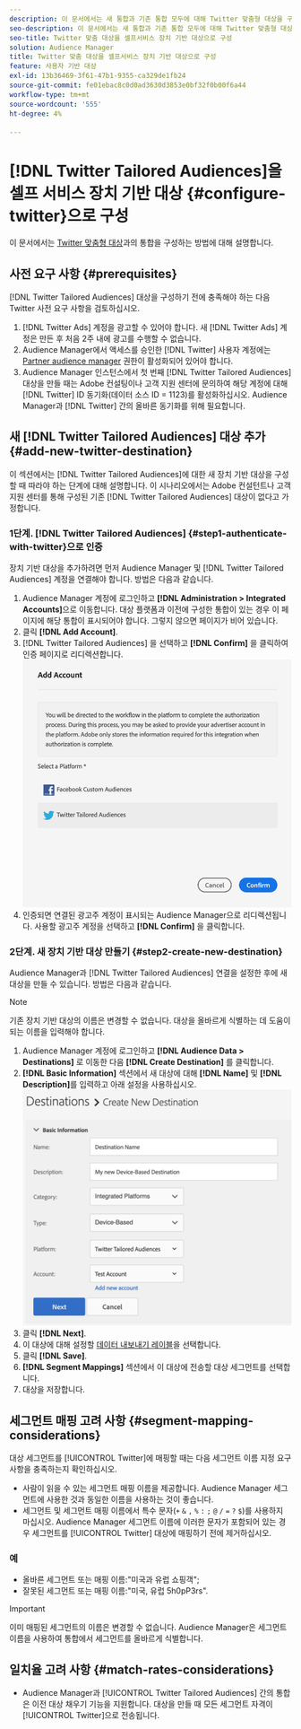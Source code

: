```yaml
---
description: 이 문서에서는 새 통합과 기존 통합 모두에 대해 Twitter 맞춤형 대상을 구성하는 방법을 설명합니다.
seo-description: 이 문서에서는 새 통합과 기존 통합 모두에 대해 Twitter 맞춤형 대상을 구성하는 방법을 설명합니다.
seo-title: Twitter 맞춤 대상을 셀프서비스 장치 기반 대상으로 구성
solution: Audience Manager
title: Twitter 맞춤 대상을 셀프서비스 장치 기반 대상으로 구성
feature: 사용자 기반 대상
exl-id: 13b36469-3f61-47b1-9355-ca329de1fb24
source-git-commit: fe01ebac8c0d0ad3630d3853e0bf32f0b00f6a44
workflow-type: tm+mt
source-wordcount: '555'
ht-degree: 4%

---
```


# [!DNL Twitter Tailored Audiences]을 셀프 서비스 장치 기반 대상 {#configure-twitter}으로 구성

이 문서에서는 [Twitter 맞춤형 대상](https://business.twitter.com/en/targeting/tailored-audiences.html)과의 통합을 구성하는 방법에 대해 설명합니다.

## 사전 요구 사항 {#prerequisites}

[!DNL Twitter Tailored Audiences] 대상을 구성하기 전에 충족해야 하는 다음 Twitter 사전 요구 사항을 검토하십시오.

1. [!DNL Twitter Ads] 계정을 광고할 수 있어야 합니다. 새 [!DNL Twitter Ads] 계정은 만든 후 처음 2주 내에 광고를 수행할 수 없습니다.
2. Audience Manager에서 액세스를 승인한 [!DNL Twitter] 사용자 계정에는 [Partner audience manager](https://business.twitter.com/en/help/troubleshooting/multi-user-login-faq.html#accesslevels) 권한이 활성화되어 있어야 합니다.
3. Audience Manager 인스턴스에서 첫 번째 [!DNL Twitter Tailored Audiences] 대상을 만들 때는 Adobe 컨설팅이나 고객 지원 센터에 문의하여 해당 계정에 대해 [!DNL Twitter] ID 동기화(데이터 소스 ID = 1123)를 활성화하십시오. Audience Manager과 [!DNL Twitter] 간의 올바른 동기화를 위해 필요합니다.

## 새 [!DNL Twitter Tailored Audiences] 대상 추가 {#add-new-twitter-destination}

이 섹션에서는 [!DNL Twitter Tailored Audiences]에 대한 새 장치 기반 대상을 구성할 때 따라야 하는 단계에 대해 설명합니다. 이 시나리오에서는 Adobe 컨설턴트나 고객 지원 센터를 통해 구성된 기존 [!DNL Twitter Tailored Audiences] 대상이 없다고 가정합니다.

### 1단계. [!DNL Twitter Tailored Audiences] {#step1-authenticate-with-twitter}으로 인증

장치 기반 대상을 추가하려면 먼저 Audience Manager 및 [!DNL Twitter Tailored Audiences] 계정을 연결해야 합니다. 방법은 다음과 같습니다.

1. Audience Manager 계정에 로그인하고 **[!DNL Administration > Integrated Accounts]**&#x200B;으로 이동합니다. 대상 플랫폼과 이전에 구성한 통합이 있는 경우 이 페이지에 해당 통합이 표시되어야 합니다. 그렇지 않으면 페이지가 비어 있습니다.
1. 클릭 **[!DNL Add Account]**.
1. [!DNL Twitter Tailored Audiences] 을 선택하고 **[!DNL Confirm]** 을 클릭하여 인증 페이지로 리디렉션합니다.                     ![통합 플랫폼](assets/dbd-integrated-platforms.png)
1. 인증되면 연결된 광고주 계정이 표시되는 Audience Manager으로 리디렉션됩니다. 사용할 광고주 계정을 선택하고 **[!DNL Confirm]** 을 클릭합니다.

### 2단계. 새 장치 기반 대상 만들기 {#step2-create-new-destination}

Audience Manager과 [!DNL Twitter Tailored Audiences] 연결을 설정한 후에 새 대상을 만들 수 있습니다. 방법은 다음과 같습니다.

>[!NOTE]
>
>기존 장치 기반 대상의 이름은 변경할 수 없습니다. 대상을 올바르게 식별하는 데 도움이 되는 이름을 입력해야 합니다.

1. Audience Manager 계정에 로그인하고 **[!DNL Audience Data > Destinations]** 로 이동한 다음 **[!DNL Create Destination]** 를 클릭합니다.
1. **[!DNL Basic Information]** 섹션에서 새 대상에 대해 **[!DNL Name]** 및 **[!DNL Description]**&#x200B;를 입력하고 아래 설정을 사용하십시오.![설정](assets/dbd-new-basic.png)
1. 클릭 **[!DNL Next]**.
1. 이 대상에 대해 설정할 [데이터 내보내기 레이블](/help/using/features/data-export-controls.md#controls-labels)을 선택합니다.
1. 클릭 **[!DNL Save]**.
1. **[!DNL Segment Mappings]** 섹션에서 이 대상에 전송할 대상 세그먼트를 선택합니다.
1. 대상을 저장합니다.

## 세그먼트 매핑 고려 사항 {#segment-mapping-considerations}

대상 세그먼트를 [!UICONTROL Twitter]에 매핑할 때는 다음 세그먼트 이름 지정 요구 사항을 충족하는지 확인하십시오.

* 사람이 읽을 수 있는 세그먼트 매핑 이름을 제공합니다. Audience Manager 세그먼트에 사용한 것과 동일한 이름을 사용하는 것이 좋습니다.
* 세그먼트 및 세그먼트 매핑 이름에서 특수 문자(`+` `&` `,` `%` `:` `;` `@` `/` `=` `?` `$`)를 사용하지 마십시오. Audience Manager 세그먼트 이름에 이러한 문자가 포함되어 있는 경우 세그먼트를 [!UICONTROL Twitter] 대상에 매핑하기 전에 제거하십시오.

### 예

* 올바른 세그먼트 또는 매핑 이름:&quot;미국과 유럽 쇼핑객&quot;;
* 잘못된 세그먼트 또는 매핑 이름:&quot;미국, 유럽 5h0pP3rs&quot;.

>[!IMPORTANT]
>
>이미 매핑된 세그먼트의 이름은 변경할 수 없습니다. Audience Manager은 세그먼트 이름을 사용하여 통합에서 세그먼트를 올바르게 식별합니다.

## 일치율 고려 사항 {#match-rates-considerations}

* Audience Manager과 [!UICONTROL Twitter Tailored Audiences] 간의 통합은 이전 대상 채우기 기능을 지원합니다. 대상을 만들 때 모든 세그먼트 자격이 [!UICONTROL Twitter]으로 전송됩니다.
